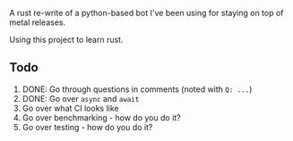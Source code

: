 A rust re-write of a python-based bot I've been using for staying on top of metal
releases.

Using this project to learn rust.

## Todo

1. DONE: Go through questions in comments (noted with `Q: ...`)
2. DONE: Go over `async` and `await`
3. Go over what CI looks like
4. Go over benchmarking - how do you do it?
5. Go over testing - how do you do it?

